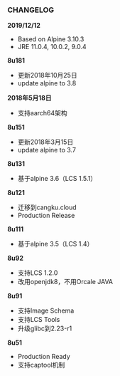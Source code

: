 
### CHANGELOG

**2019/12/12**
* Based on Alpine 3.10.3
* JRE 11.0.4, 10.0.2, 9.0.4

**8u181**
* 更新2018年10月25日
* update alpine to 3.8

**2018年5月18日**
* 支持aarch64架构

**8u151**
* 更新2018年3月15日
* update alpine to 3.7

**8u131**
* 基于alpine 3.6（LCS 1.5.1）

**8u121**

* 迁移到cangku.cloud
* Production Release

**8u111**

* 基于alpine 3.5（LCS 1.4）

**8u92**

* 支持LCS 1.2.0
* 改用openjdk8，不用Orcale JAVA

**8u91**

* 支持Image Schema
* 支持LCS Tools
* 升级glibc到2.23-r1

**8u51**

* Production Ready
* 支持captool机制
